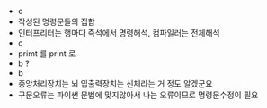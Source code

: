 - c
- 작성된 명령문들의 집합
- 인터프리터는 행마다 즉석에서 명령해석, 컴파일러는 전체해석
- c
- primt 를 print 로
- b ?
- b
- 중앙처리장치는 뇌 입출력장치는 신체라는 거 정도 알겠군요
- 구문오류는 파이썬 문법에 맞지않아서 나는 오류이므로 명령문수정이 필요
